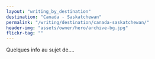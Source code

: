 ```yaml
---
layout: "writing_by_destination"
destination: "Canada - Saskatchewan"
permalink: "/writing/destination/canada-saskatchewan/"
header-img: "assets/owner/hero/archive-bg.jpg"
flickr-tag: ""
---
```


Quelques info au sujet de....